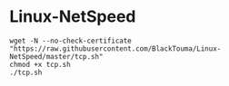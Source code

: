 # Linux-NetSpeed
```
wget -N --no-check-certificate "https://raw.githubusercontent.com/BlackTouma/Linux-NetSpeed/master/tcp.sh"
chmod +x tcp.sh
./tcp.sh
```

